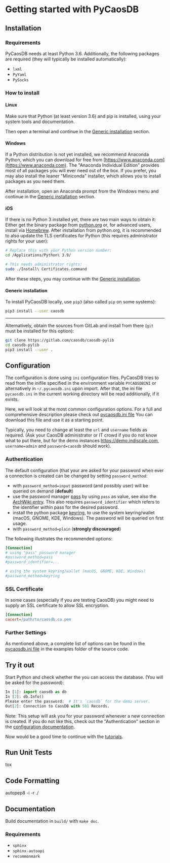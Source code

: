 # Getting started with PyCaosDB #

## Installation ##

### Requirements ###

PyCaosDB needs at least Python 3.6.  Additionally, the following packages are required (they will
typically be installed automatically):

- `lxml`
- `PyYaml`
- `PySocks`

### How to install ###

#### Linux ####

Make sure that Python (at least version 3.6) and pip is installed, using your system tools and
documentation.

Then open a terminal and continue in the [Generic installation](#generic-installation) section.

#### Windows ####

If a Python distribution is not yet installed, we recommend Anaconda Python, which you can download
for free from [https://www.anaconda.com](https://www.anaconda.com).  The "Anaconda Individual Edition" provides most of all
packages you will ever need out of the box.  If you prefer, you may also install the leaner
"Miniconda" installer, which allows you to install packages as you need them.

After installation, open an Anaconda prompt from the Windows menu and continue in the [Generic
installation](#generic-installation) section.

#### iOS ####

If there is no Python 3 installed yet, there are two main ways to obtain it: Either get the binary
package from [python.org](https://www.python.org/downloads/) or, for advanced users, install via [Homebrew](https://brew.sh/).  After installation
from python.org, it is recommended to also update the TLS certificates for Python (this requires
administrator rights for your user):

```sh
# Replace this with your Python version number:
cd /Applications/Python\ 3.9/

# This needs administrator rights:
sudo ./Install\ Certificates.command
```

After these steps, you may continue with the [Generic installation](#generic-installation).

#### Generic installation ####

To install PyCaosDB locally, use `pip3` (also called `pip` on some systems):

```sh
pip3 install --user caosdb
```

---

Alternatively, obtain the sources from GitLab and install from there (`git` must be installed for
this option):

```sh
git clone https://gitlab.com/caosdb/caosdb-pylib
cd caosdb-pylib
pip3 install --user .
```

## Configuration ##

The  configuration is done using `ini` configuration files.
PyCaosDB tries to read from the inifile specified in the environment variable `PYCAOSDBINI` or
alternatively in `~/.pycaosdb.ini` upon import.  After that, the ini file `pycaosdb.ini` in the
current working directory will be read additionally, if it exists.

Here, we will look at the most common configuration options. For a full and 
comprehensive description please check out 
[pycaosdb.ini file](https://gitlab.com/caosdb/caosdb-pylib/-/blob/master/examples/pycaosdb.ini) 
You can download this file and use it as a starting point.


Typically, you need to change at least the `url` and `username` fields as required. 
(Ask your CaosDB administrator or IT crowd if
you do not know what to put there, but for the demo instances https://demo.indiscale.com, `username=admin`
and `password=caosdb` should work).

### Authentication ##

The default configuration (that your are asked for your password when ever a connection is created
can be changed by setting `password_method`:

* with `password_method=input` password (and possibly user) will be queried on demand (**default**)
* use the password manager [pass](https://www.passwordstore.org) by using `pass` as value, see also the [ArchWiki
  entry](https://wiki.archlinux.org/index.php/Pass#Basic_usage). This also requires `password_identifier` which refers to the identifier within pass
  for the desired password.
* install the python package [keyring](https://pypi.org/project/keyring), to use the system keyring/wallet (macOS, GNOME, KDE,
  Windows). The password will be queried on first usage.
* with `password_method=plain` (**strongly discouraged**)

The following illustrates the recommended options:

```ini
[Connection]
# using "pass" password manager
#password_method=pass
#password_identifier=...

# using the system keyring/wallet (macOS, GNOME, KDE, Windows)
#password_method=keyring
```

### SSL Certificate ##
In some cases (especially if you are testing CaosDB) you might need to supply 
an SSL certificate to allow SSL encryption.

```ini
[Connection]
cacert=/path/to/caosdb.ca.pem
```

### Further Settings ##
As mentioned above, a complete list of options can be found in the 
[pycaosdb.ini file](https://gitlab.com/caosdb/caosdb-pylib/-/blob/master/examples/pycaosdb.ini) in 
the examples folder of the source code.

## Try it out ##

Start Python and check whether the you can access the database. (You will be asked for the
password):

```python
In [1]: import caosdb as db
In [2]: db.Info()
Please enter the password:  # It's `caosdb` for the demo server.
Out[2]: Connection to CaosDB with 501 Records.
```

Note: This setup will ask you for your password whenever a new connection is created. If you do not
like this, check out the "Authentication" section in the [configuration documentation](configuration.md).

Now would be a good time to continue with the [tutorials](tutorials.html).

## Run Unit Tests
tox

## Code Formatting

autopep8 -i -r ./

## Documentation #

Build documentation in `build/` with `make doc`.

### Requirements ##

- `sphinx`
- `sphinx-autoapi`
- `recommonmark`
